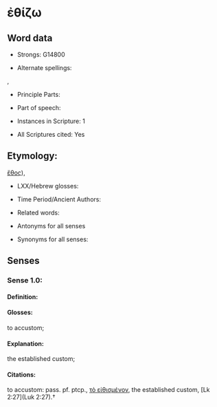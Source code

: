 # ἐθίζω

<!-- Status: S2=NeedsEdits -->
<!-- Lexica used for edits:   -->

## Word data

* Strongs: G14800

* Alternate spellings:

, 

* Principle Parts: 


* Part of speech: 


* Instances in Scripture: 1

* All Scriptures cited: Yes

## Etymology: 

[ἔθος]()), 

* LXX/Hebrew glosses: 


* Time Period/Ancient Authors: 


* Related words: 

* Antonyms for all senses

* Synonyms for all senses: 


## Senses 


### Sense  1.0: 

#### Definition: 

#### Glosses: 

to accustom; 

#### Explanation: 

the established custom; 

#### Citations: 

to accustom: pass. pf. ptcp., [τὸ εἰθισμένον](), the established custom, [Lk 2:27](Luk 2:27).†
